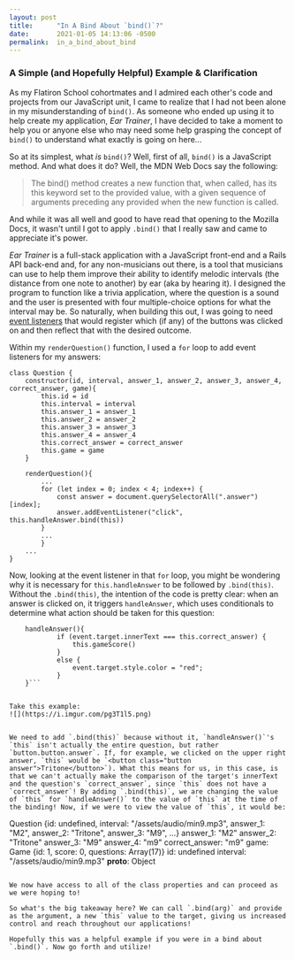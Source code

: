 ```yaml
---
layout: post
title:      "In A Bind About `bind()`?"
date:       2021-01-05 14:13:06 -0500
permalink:  in_a_bind_about_bind
---
```


### A Simple (and Hopefully Helpful) Example & Clarification

As my Flatiron School cohortmates and I admired each other's code and projects from our JavaScript unit, I came to realize that I had not been alone in my misunderstanding of `bind()`. As someone who ended up using it to help create my application, *Ear Trainer*, I have decided to take a moment to help you or anyone else who may need some help grasping the concept of `bind()` to understand what exactly is going on here...

So at its simplest, what *is* `bind()`? Well, first of all, `bind()` is a JavaScript method. And what does it do? Well, the MDN Web Docs say the following:
> The bind() method creates a new function that, when called, has its this keyword set to the provided value, with a given sequence of arguments preceding any provided when the new function is called.

And while it was all well and good to have read that opening to the Mozilla Docs, it wasn't until I got to apply `.bind()` that I really saw and came to appreciate it's power.

*Ear Trainer* is a full-stack application with a JavaScript front-end and a Rails API back-end and, for any non-musicians out there, is a tool that musicians can use to help them improve their ability to identify melodic intervals (the distance from one note to another) by ear (aka by hearing it). I designed the program to function like a trivia application, where the question is a sound and the user is presented with four multiple-choice options for what the interval may be. So naturally, when building this out, I was going to need [event listeners](https://www.w3schools.com/js/js_htmldom_eventlistener.asp) that would register which (if any) of the buttons was clicked on and then reflect that with the desired outcome.

Within my `renderQuestion()` function, I used a `for` loop to add event listeners for my answers:

```
class Question {
    constructor(id, interval, answer_1, answer_2, answer_3, answer_4, correct_answer, game){
        this.id = id
        this.interval = interval
        this.answer_1 = answer_1
        this.answer_2 = answer_2
        this.answer_3 = answer_3
        this.answer_4 = answer_4
        this.correct_answer = correct_answer
        this.game = game
    }

    renderQuestion(){
        ... 
        for (let index = 0; index < 4; index++) {
            const answer = document.querySelectorAll(".answer")[index];
            answer.addEventListener("click", this.handleAnswer.bind(this))
        }
        ... 
        }
    ... 
}
```

Now, looking at the event listener in that `for` loop, you might be wondering why it is necessary for `this.handleAnswer` to be followed by `.bind(this)`. Without the `.bind(this)`, the intention of the code is pretty clear: when an answer is clicked on, it triggers `handleAnswer`, which uses conditionals to determine what action should be taken for this question:

```
    handleAnswer(){
            if (event.target.innerText === this.correct_answer) {
                this.gameScore()
            }
            else { 
                event.target.style.color = "red";
            }
    }```


Take this example:
![](https://i.imgur.com/pg3T1l5.png)


We need to add `.bind(this)` because without it, `handleAnswer()`'s `this` isn't actually the entire question, but rather `button.button.answer`. If, for example, we clicked on the upper right answer, `this` would be `<button class="button answer">Tritone</button>`). What this means for us, in this case, is that we can't actually make the comparison of the target's innerText and the question's `correct_answer`, since `this` does not have a `correct_answer`! By adding `.bind(this)`, we are changing the value of `this` for `handleAnswer()` to the value of `this` at the time of the binding! Now, if we were to view the value of `this`, it would be:

```
Question {id: undefined, interval: "/assets/audio/min9.mp3", answer_1: "M2", answer_2: "Tritone", answer_3: "M9", …}
answer_1: "M2"
answer_2: "Tritone"
answer_3: "M9"
answer_4: "m9"
correct_answer: "m9"
game: Game {id: 1, score: 0, questions: Array(17)}
id: undefined
interval: "/assets/audio/min9.mp3"
__proto__: Object
```

We now have access to all of the class properties and can proceed as we were hoping to!

So what's the big takeaway here? We can call `.bind(arg)` and provide as the argument, a new `this` value to the target, giving us increased control and reach throughout our applications!

Hopefully this was a helpful example if you were in a bind about `.bind()`. Now go forth and utilize!
